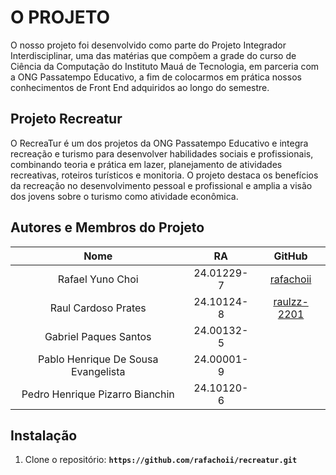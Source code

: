 # **O PROJETO**

O nosso projeto foi desenvolvido como parte do Projeto Integrador Interdisciplinar, uma das matérias que compõem a grade do curso de Ciência da Computação do Instituto Mauá de Tecnologia, em parceria com a ONG Passatempo Educativo, a fim de colocarmos em prática nossos conhecimentos de Front End adquiridos ao longo do semestre.

## **Projeto Recreatur**

O RecreaTur é um dos projetos da ONG Passatempo Educativo e integra recreação e turismo para desenvolver habilidades sociais e profissionais, combinando teoria e prática em lazer, planejamento de atividades recreativas, roteiros turísticos e monitoria. O projeto destaca os benefícios da recreação no desenvolvimento pessoal e profissional e amplia a visão dos jovens sobre o turismo como atividade econômica.

## **Autores e Membros do Projeto**
| 	Nome	 | 	RA	 | 	GitHub	 | 
| 	:-----:	 | 	:-----:	 | 	:-----:	 | 
| 	Rafael Yuno Choi	| 	24.01229-7	| 	[rafachoii](https://github.com/rafachoii)	 | 
| 	Raul Cardoso Prates	| 	24.10124-8 	| 	[raulzz-2201](https://github.com/raulzz-2201)	 | 
| 	Gabriel Paques Santos	| 	24.00132-5	| 		 | 
| 	Pablo Henrique De Sousa Evangelista	| 	24.00001-9	| 		 | 
| 	Pedro Henrique Pizarro Bianchin	| 	24.10120-6	| 		 | 

## **Instalação**

1. Clone o repositório: **`https://github.com/rafachoii/recreatur.git`**
